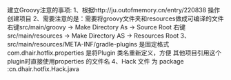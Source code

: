 建立Groovy注意的事项:
1、根据http://ju.outofmemory.cn/entry/220838 操作创建项目
2、需要注意的是：需要将groovy文件夹和resources做成可编译的文件
右键src/main/groovy -> Make Directory As -> Source Root
右键src/main/resources -> Make Directory AS -> Resources Root
3、src/main/resources/META-INF/gradle-plugins 是固定格式
com.dhair.hotfix.properties 是将Plugin 类名重新定义，方便
其他项目引用这个plugin时直接使用properties 的文件名
4、Hack 文件 为 package :cn.dhair.hotfix.Hack.java